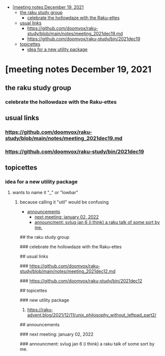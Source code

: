 - [[meeting notes December 19, 2021](#org606aef6)
  - [the raku study group](#org812c9d9)
    - [celebrate the hollowdaze with the Raku-ettes](#orga179fc9)
  - [usual links](#org3237cd4)
    - [<https://github.com/doomvox/raku-study/blob/main/notes/meeting_2021dec19.md>](#orgde71a7d)
    - [<https://github.com/doomvox/raku-study/bin/2021dec19>](#orgcdbfabe)
  - [topicettes](#org2e1636f)
    - [idea for a new utility package](#org6d002db)


<a id="org606aef6"></a>

# [meeting notes December 19, 2021


<a id="org812c9d9"></a>

## the raku study group


<a id="orga179fc9"></a>

### celebrate the hollowdaze with the Raku-ettes


<a id="org3237cd4"></a>

## usual links


<a id="orgde71a7d"></a>

### <https://github.com/doomvox/raku-study/blob/main/notes/meeting_2021dec19.md>


<a id="orgcdbfabe"></a>

### <https://github.com/doomvox/raku-study/bin/2021dec19>


<a id="org2e1636f"></a>

## topicettes


<a id="org6d002db"></a>

### idea for a new utility package

1.  wants to name it "\_" or "lowbar"

    1.  because calling it "util" would be confusing
    
        -   [announcements](#org90551a9)
            -   [next meeting: january 02, 2022](#org0c20e2a)
            -   [announcment: svlug jan 6 (i think) a raku talk of some sort by me.](#org2473361)
        
        <a id="org1d9d965"></a>
        
        <a id="org2536248"></a>
        
        \## the raku study group
        
        <a id="org7f9643f"></a>
        
        \### celebrate the hollowdaze with the Raku-ettes
        
        <a id="orgf3152d0"></a>
        
        \## usual links
        
        <a id="org130d044"></a>
        
        \### <https://github.com/doomvox/raku-study/blob/main/notes/meeting_2021dec12.md>
        
        <a id="orgd8d206b"></a>
        
        \### <https://github.com/doomvox/raku-study/bin/2021dec12>
        
        <a id="org54fffd0"></a>
        
        \## topicettes
        
        <a id="orge5f54a8"></a>
        
        \### new utility package
        
        1.  <https://raku-advent.blog/2021/12/11/unix_philosophy_without_leftpad_part2/>
        
        <a id="org90551a9"></a>
        
        \## announcements
        
        <a id="org0c20e2a"></a>
        
        \### next meeting: january 02, 2022
        
        <a id="org2473361"></a>
        
        \### announcment: svlug jan 6 (i think) a raku talk of some sort by me.
